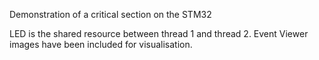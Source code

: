Demonstration of a critical section on the STM32

LED is the shared resource between thread 1 and thread 2.
Event Viewer images have been included for visualisation.
